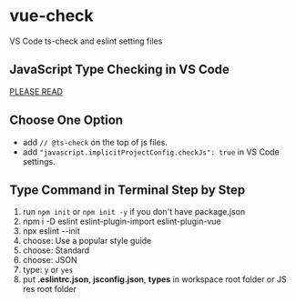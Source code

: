 # vue-check
VS Code ts-check and eslint setting files

## JavaScript Type Checking in VS Code ##
[PLEASE READ](https://code.visualstudio.com/docs/languages/javascript#_type-checking)

## Choose One Option
- add ``// @ts-check`` on the top of js files.
- add ``"javascript.implicitProjectConfig.checkJs": true`` in VS Code settings.

## Type Command in Terminal Step by Step
1. run ``npm init`` or ``npm init -y`` if you don't have package.json
1. npm i -D eslint eslint-plugin-import eslint-plugin-vue
2. npx eslint --init
3. choose: Use a popular style guide 
4. choose: Standard
5. choose: JSON
6. type: ``y`` or ``yes``
5. put **.eslintrc.json**, **jsconfig.json**, **types** in workspace root folder or JS res root folder
